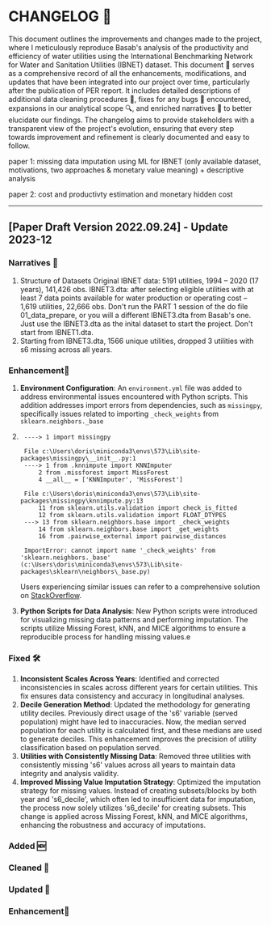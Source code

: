 # CHANGELOG 🌟

This document outlines the improvements and changes made to the project, where I meticulously reproduce Basab's analysis of the productivity and efficiency of water utilities using the International Benchmarking Network for Water and Sanitation Utilities (IBNET) dataset. This document 📝 serves as a comprehensive record of all the enhancements, modifications, and updates that have been integrated into our project over time, particularly after the publication of PER report. It includes detailed descriptions of additional data cleaning procedures 🧹, fixes for any bugs 🐛 encountered, expansions in our analytical scope 🔍, and enriched narratives 📖 to better elucidate our findings. The changelog aims to provide stakeholders with a transparent view of the project's evolution, ensuring that every step towards improvement and refinement is clearly documented and easy to follow.

paper 1: missing data imputation using ML for IBNET (only available dataset, motivations, two approaches & monetary value meaning) + descriptive analysis

paper 2: cost and productivty estimation and monetary hidden cost

---

## [Paper Draft Version 2022.09.24] - Update 2023-12

### Narratives 📝

1. Structure of Datasets
   Original IBNET data: 5191 utilities, 1994 – 2020 (17 years), 141,426 obs.
   IBNET3.dta: after selecting eligible utilities with at least 7 data points available for water production or operating cost – 1,619 utilities, 22,666 obs. Don't run the PART 1 session of the do file 01_data_prepare, or you will a different IBNET3.dta from Basab's one. Just use the IBNET3.dta as the inital dataset to start the project. Don't start from IBNET1.dta.
2. Starting from IBNET3.dta, 1566 unique utilities, dropped 3 utilities with s6 missing across all years.

### Enhancement🚀

1. **Environment Configuration**: An `environment.yml` file was added to address environmental issues encountered with Python scripts. This addition addresses import errors from dependencies, such as `missingpy`, specifically issues related to importing `_check_weights` from `sklearn.neighbors._base`
2. ```
    ----> 1 import missingpy

    File c:\Users\doris\miniconda3\envs\573\Lib\site-packages\missingpy\__init__.py:1
    ----> 1 from .knnimpute import KNNImputer
        2 from .missforest import MissForest
        4 __all__ = ['KNNImputer', 'MissForest']

    File c:\Users\doris\miniconda3\envs\573\Lib\site-packages\missingpy\knnimpute.py:13
        11 from sklearn.utils.validation import check_is_fitted
        12 from sklearn.utils.validation import FLOAT_DTYPES
    ---> 13 from sklearn.neighbors.base import _check_weights
        14 from sklearn.neighbors.base import _get_weights
        16 from .pairwise_external import pairwise_distances

    ImportError: cannot import name '_check_weights' from 'sklearn.neighbors._base' (c:\Users\doris\miniconda3\envs\573\Lib\site-packages\sklearn\neighbors\_base.py)
   ```

   Users experiencing similar issues can refer to a comprehensive solution on [StackOverflow](https://stackoverflow.com/questions/75633185/importerror-cannot-import-name-check-weights-from-sklearn-neighbors-base).
3. **Python Scripts for Data Analysis**: New Python scripts were introduced for visualizing missing data patterns and performing imputation. The scripts utilize Missing Forest, kNN, and MICE algorithms to ensure a reproducible process for handling missing values.e

### Fixed 🛠️

1. **Inconsistent Scales Across Years**: Identified and corrected inconsistencies in scales across different years for certain utilities. This fix ensures data consistency and accuracy in longitudinal analyses.
2. **Decile Generation Method**: Updated the methodology for generating utility deciles. Previously direct usage of the 's6' variable (served population) might have led to inaccuracies. Now, the median served population for each utility is calculated first, and these medians are used to generate deciles. This enhancement improves the precision of utility classification based on population served.
3. **Utilities with Consistently Missing Data**: Removed three utilities with consistently missing 's6' values across all years to maintain data integrity and analysis validity.
4. **Improved Missing Value Imputation Strategy**: Optimized the imputation strategy for missing values. Instead of creating subsets/blocks by both year and 's6_decile', which often led to insufficient data for imputation, the process now solely utilizes 's6_decile' for creating subsets. This change is applied across Missing Forest, kNN, and MICE algorithms, enhancing the robustness and accuracy of imputations.

### Added 🆕

### Cleaned 🧹

### Updated 🔄

### Enhancement🚀
